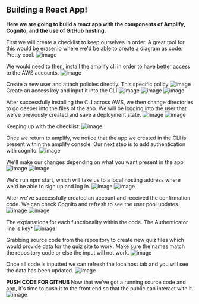 ## Building a React App!

**Here we are going to build a react app with the components of Amplify, Cognito, and the use of GitHub hosting.**

First we will create a checklist to keep ourselves in order. A great tool for this would be eraser.io where we'd be able to create a diagram as code. Pretty cool. 
![image](https://github.com/Nateil503/Nateil503.github.io/assets/114696114/af5df273-466b-4924-923a-5a6d9e33b5f1)

We would need to then, install the amplify cli in order to have better access to the AWS accounts. 
![image](https://github.com/Nateil503/Nateil503.github.io/assets/114696114/ab782eb7-44cf-4bcc-b94c-28cd4fd18c49)

Create a new user and attach policies directly. This specific policy
![image](https://github.com/Nateil503/Nateil503.github.io/assets/114696114/bce06285-53f3-40c1-9acb-5a3a063b6c50)
Create an access key and input it into the CLI
![image](https://github.com/Nateil503/Nateil503.github.io/assets/114696114/dc6db5d4-cde7-4d54-ab06-fb75d7b02558)
![image](https://github.com/Nateil503/Nateil503.github.io/assets/114696114/081b92a6-254f-47c2-9ccd-99b299e781d0)
![image](https://github.com/Nateil503/Nateil503.github.io/assets/114696114/4a8f0b03-4553-405f-b51e-10a8037261b7)

After successfully installing the CLI across AWS, we then change directories to go deeper into the files of the app. We will be logging into the user that we've previously created and save a deployment state. 
![image](https://github.com/Nateil503/Nateil503.github.io/assets/114696114/9959d49e-d48a-4b88-8b26-1ff5aae0ccbf)
![image](https://github.com/Nateil503/Nateil503.github.io/assets/114696114/01274059-a1f3-4b91-93f7-97e39183f485)

Keeping up with the checklist:
![image](https://github.com/Nateil503/Nateil503.github.io/assets/114696114/992f305a-75ff-4b3c-8b9b-bb8f7da77af2)

Once we return to amplify, we notice that the app we created in the CLI is present within the amplify console. Our next step is to add authentication with cognito. 
![image](https://github.com/Nateil503/Nateil503.github.io/assets/114696114/c92470c6-fe1e-4e64-87a7-4675eabb6c57)

We'll make our changes depending on what you want present in the app 
![image](https://github.com/Nateil503/Nateil503.github.io/assets/114696114/13d02c56-6c4e-4d8d-8e92-81ae5a76eac3)
![image](https://github.com/Nateil503/Nateil503.github.io/assets/114696114/3a249136-e86d-4782-a819-684659d8a52d)

We'd run npm start, which will take us to a local hosting address where we'd be able to sign up and log in. 
![image](https://github.com/Nateil503/Nateil503.github.io/assets/114696114/0d57daed-7540-4fd4-8760-5147f7075b2f)
![image](https://github.com/Nateil503/Nateil503.github.io/assets/114696114/b7b90d4f-8b43-43dd-b1e5-5278e43a22f3)

After we've successfully created an account and received the confirmation code. We can check Cognito and refresh to see the user pool updates. 
![image](https://github.com/Nateil503/Nateil503.github.io/assets/114696114/41b08536-0785-4755-a9eb-63df343a46dd)
![image](https://github.com/Nateil503/Nateil503.github.io/assets/114696114/8eb85b51-79b1-4817-9fba-d894488ecfe6)

The explanations for each functionality within the code. The Authenticator line is key*
![image](https://github.com/Nateil503/Nateil503.github.io/assets/114696114/e3baf804-25cd-4e10-89b6-ccf1a4050535)

Grabbing source code from the repository to create new quiz files which would provide data for the quiz site to work. Make sure the names match the repository code or else the input will not work. 
![image](https://github.com/Nateil503/Nateil503.github.io/assets/114696114/3e10b41c-80de-462d-b4ae-85417920776e)

Once all code is inputted we can refresh the localhost tab and you will see the data has been updated. 
![image](https://github.com/Nateil503/Nateil503.github.io/assets/114696114/526958ca-4298-4301-b594-b5e2de540ec1)

**PUSH CODE FOR GITHUB**
Now that we've got a running source code and app, it's time to push it to the front end so that the public can interact with it. 
![image](https://github.com/Nateil503/Nateil503.github.io/assets/114696114/887d752c-a505-4be6-859a-b4c73cb81556)



